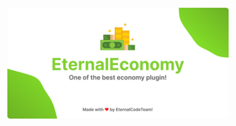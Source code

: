 <div align="center">

![readme-banner.png](https://github.com/EternalCodeTeam/EternalEconomy/blob/master/assets/readme-banner.png?raw=true)
</div>